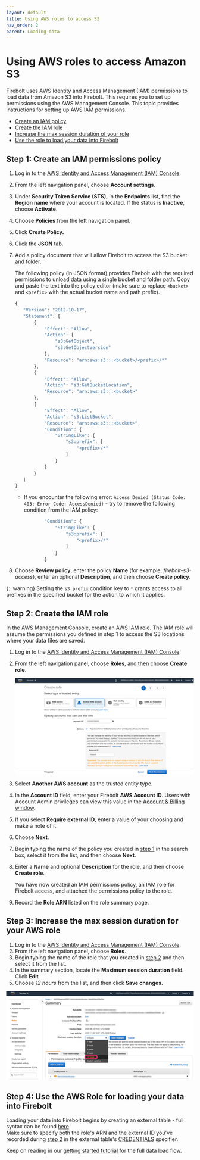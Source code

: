 ```yaml
---
layout: default
title: Using AWS roles to access S3
nav_order: 2
parent: Loading data
---
```


# Using AWS roles to access Amazon S3

Firebolt uses AWS Identity and Access Management \(IAM\) permissions to load data from Amazon S3 into Firebolt. This requires you to set up permissions using the AWS Management Console. This topic provides instructions for setting up AWS IAM permissions.

* [Create an IAM policy](configuring-aws-role-to-access-amazon-s3.md#Step-1:-Creating-an-IAM-policy)
* [Create the IAM role](configuring-aws-role-to-access-amazon-s3.md#Step-2:-Create-the-IAM-role-in-AWS)
* [Increase the max session duration of your role](configuring-aws-role-to-access-amazon-s3.md#Step-3:-Set-the-max-session-duration-for-your-AWS-Role)
* [Use the role to load your data into Firebolt](configuring-aws-role-to-access-amazon-s3.md#step-4-use-the-aws-role-for-loading-your-data-into-firebolt)

## Step 1: Create an IAM permissions policy <a id="Step-1:-Creating-an-IAM-policy"></a>

1. Log in to the [AWS Identity and Access Management \(IAM\) Console](https://console.aws.amazon.com/iam/home#/home).
2. From the left navigation panel, choose **Account settings**.
3. Under **Security Token Service \(STS\),** in the **Endpoints** list, find the **Region name** where your account is located. If the status is **Inactive**, choose **Activate**.
4. Choose **Policies** from the left navigation panel.
5. Click **Create Policy.**
6. Click the **JSON** tab.
7. Add a policy document that will allow Firebolt to access the S3 bucket and folder.

   The following policy \(in JSON format\) provides Firebolt with the required permissions to unload data using a single bucket and folder path. Copy and paste the text into the policy editor \(make sure to replace `<bucket>` and `<prefix>` with the actual bucket name and path prefix\).

   ```javascript
   {
      "Version": "2012-10-17",
      "Statement": [
          {
              "Effect": "Allow",
              "Action": [
                  "s3:GetObject",
                  "s3:GetObjectVersion"
              ],
              "Resource": "arn:aws:s3:::<bucket>/<prefix>/*"
          },
          {
              "Effect": "Allow",
              "Action": "s3:GetBucketLocation",
              "Resource": "arn:aws:s3:::<bucket>"
          },
          {
              "Effect": "Allow",
              "Action": "s3:ListBucket",
              "Resource": "arn:aws:s3:::<bucket>",
              "Condition": {
                  "StringLike": {
                      "s3:prefix": [
                          "<prefix>/*"
                      ]
                  }
              }
          }
      ]
   }
   ```

   * If you encounter the following error: `Access Denied (Status Code: 403; Error Code: AccessDenied)` - try to remove the following condition from the IAM policy:

   ```javascript
              "Condition": {
                  "StringLike": {
                      "s3:prefix": [
                          "<prefix>/*"
                      ]
                  }
              }
   ```

8. Choose **Review policy**, enter the policy **Name** \(for example, _firebolt-s3-access_\), enter an optional **Description**, and then choose **Create policy**.

{: .warning}
Setting the `s3:prefix` condition key to `*` grants access to all prefixes in the specified bucket for the action to which it applies.

## Step 2: Create the IAM role <a id="Step-2:-Create-the-IAM-role-in-AWS"></a>

In the AWS Management Console, create an AWS IAM role. The IAM role will assume the permissions you defined in step 1 to access the S3 locations where your data files are saved.

1. Log in to the [AWS Identity and Access Management \(IAM\) Console](https://console.aws.amazon.com/iam/home#/home).
2. From the left navigation panel, choose **Roles**, and then choose **Create role**.

   ![](../assets/images/create_role.png)

3. Select **Another AWS account** as the trusted entity type.
4. In the **Account ID** field, enter your Firebolt **AWS Account ID**. Users with Account Admin privileges can view this value in the [Account & Billing window](https://app.firebolt.io/account-info).
5. If you select **Require external ID**, enter a value of your choosing and make a note of it.
6. Choose **Next**.
7. Begin typing the name of the policy you created in [step 1](configuring-aws-role-to-access-amazon-s3.md#Step-1:-Creating-an-IAM-policy) in the search box, select it from the list, and then choose **Next**.
8. Enter a **Name** and optional **Description** for the role, and then choose **Create role**.

   You have now created an IAM permissions policy, an IAM role for Firebolt access, and attached the permissions policy to the role.

9. Record the **Role ARN** listed on the role summary page.

## Step 3: Increase the max session duration for your AWS role <a id="Step-3:-Set-the-max-session-duration-for-your-AWS-Role"></a>

1. Log in to the [AWS Identity and Access Management \(IAM\) Console](https://console.aws.amazon.com/iam/home#/home).
2. From the left navigation panel, choose **Roles**.
3. Begin typing the name of the role that you created in [step 2](configuring-aws-role-to-access-amazon-s3.md#Step-2:-Create-the-IAM-role-in-AWS) and then select it from the list.
4. In the summary section, locate the **Maximum session duration** field. Click **Edit**
5. Choose _12 hours_ from the list, and then click **Save changes.**

![](../assets/images/set_max_session_duration.png)

## Step 4: Use the AWS Role for loading your data into Firebolt

Loading your data into Firebolt begins by creating an external table - full syntax can be found [here](../sql-reference/commands/ddl-commands.md#create-external-table).  
Make sure to specify both the role's ARN and the external ID you've recorded during [step 2](configuring-aws-role-to-access-amazon-s3.md#Step-2:-Create-the-IAM-role-in-AWS) in the external table's [CREDENTIALS](../sql-reference/commands/ddl-commands.md#credentials) specifier.

Keep on reading in our [getting started tutorial](../getting-started.html) for the full data load flow.
